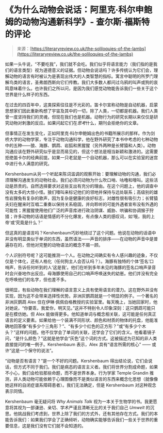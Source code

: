 <!--yml

category: 未分类

date: 2024-05-27 14:46:35

-->

# 《为什么动物会说话：阿里克·科尔申鲍姆的动物沟通新科学》- 查尔斯·福斯特的评论

> 来源：[https://literaryreview.co.uk/the-soliloquies-of-the-lambs](https://literaryreview.co.uk/the-soliloquies-of-the-lambs)

如果一头牛说，“不要吃我”，我们就不会吃。我们似乎将语言能力（我们指的是我们的语言类型）视为道德意义的证据。但动物会说话吗？许多传统认为它们会，理解动物的语言有时被认为是表现出伟大的人类智慧的指标。寓言中聪明的所罗门理解鸟类的语言，圣弗朗西斯向它们传教。我们大多数人都问过乌鸦的叫声或狗的哀鸣意味着什么。也许我们之所以问，是因为我们感觉动物能告诉我们一些关于这个世界是什么样子的东西。

在过去的四百年中，这类探索往往是不光彩的。笛卡尔宣称动物是自动机器，启蒙思想家们因此重新构想了宇宙及其中的一切，除了人类，一切都是机器。我们人类曾一度坚持我们的灵魂，但现在我们也是机器。动物行为的研究长期以来仅仅是研究动物对刺激的反应。如果问起它们在*思考*什么，期刊会拒绝你的文章。

但事情正在发生变化，正如阿里克·科尔申鲍姆出色的书籍所展示的那样。作为剑桥大学的动物学家，专注于动物沟通科学，他在野外研究了本书中考虑的七种动物中的五种——狼、海豚、鹦鹉、岩狐和黑猩猩（另外两种是长臂猿和人类）。动物沟通应该在野外研究似乎是显而易见的，但这个想法是相当新颖和激进的。这需要拒绝笛卡尔的经典前提。如果一只老鼠是一个自动机器，那么可以在实验室的迷宫中进行令人满意的研究。

Kershenbaum从另一个听起来陈词滥调的观察开始：要理解动物的沟通，我们必须理解沟通发生的动物社会。我们必须问动物为什么吹口哨、咕噜和嚎叫。这些活动是昂贵的。自然选择要求对这些支出有充分的理由。在这个问题上，他的调查中没有太多的大惊小怪。狼们嚎叫来标记他们的领地并保持与远处联系；高级别的雄性岩狸兔有复杂的歌声，因为复杂是健康的良好标志，对雌性很有吸引力；长臂猿夫妇在醒来时互唱二重奏以保持关系稳固，并向聆听的可能外遇者宣布没有外遇的可能性；黑猩猩使用他们广泛的声音库进行政治阴谋、威胁、哄骗和协调猴子狩猎；许多动物的话语是情感的不分化爆发，有点像人类的感叹词，如‘哦，我的上帝’或‘究竟是什么？’

但这真的是语言吗？Kershenbaum巧妙地绕过了这个问题。他说在动物的话语中并没有明显类似于单词的东西，虽然语法——声音的排序——在动物的声音中是普遍存在的，但他对完整的动物语法的概念不屑一顾。

个人识别符号呢？这可能推测一个人。在动物之间确实有令人感兴趣的迹象，不仅仅是个体化，还有人格化（任何狗主人会否认吗？）。海豚有独特的个体‘签名’口哨声，告诉任何听到的人‘这是我’。他们在听到多年未见的海豚的签名口哨声录音时会兴奋地作出反应。母海豚使用自己的口哨声呼唤迷失的幼崽。他们并没有完全在呼唤他们的名字，但也差不多。

很明显，有些动物在我们理解的语言意义上具有使用语言的潜力。这在野外并没有实现，因为这不会带来选择性优势。非洲灰鹦鹉就是一个明显的例子。一个著名的非洲灰鹦鹉 Alex 住在伊琳·佩佩伯格教授的实验室里。每天晚上，当她回家时，他对她说，“你要乖，我爱你，明天见。”这并不特别令人印象深刻：这只鹦鹉可能只是在模仿她。但 Alex 能做得更多。他知道单词与概念相关联，这可能是任何真正语言的定义要素。如果给他一个装满不同形状、颜色和材质的物体的托盘，他能准确地回答像“有多少个三角形？”、“有多少个红色的正方形？”或“有多少个木头？”这样的问题。他不仅学会了单词的关联，还学会了它们的含义。他看着镜子问，“是什么颜色？”这就是他学会“灰色”这个词的方式。这被描述为已知的非人类直接提问的唯一例子。Kershenbaum 表示，Alex 具有“语言所需的核心” —— 或许“这是一个保守的说法”。

“动物是否有语言？”是一个不好的问题。Kershenbaum 得出结论说，它们会说话，但方式不同于我们。我们是病态的语言主义者。我们将世界分割成命题，如果不小心，我们会检验那些命题，而不是世界本身。行为学家 Temple Grandin 推测，非人类动物可能依赖于心理图像而不是类似语言的东西来概念化思想（就像像她这样的自闭症谱系障碍患者）。我们无法确定，但是 Kershenbaum 对这种观念表示同情。

Kershenbaum 毫无疑问将 *Why Animals Talk* 视为一本关于生物学的书。我更愿意将其视为一部谦逊、亲切、学术严谨且清晰无比的关于我们自己 *Umwelt* 的沉思。他挑战我们考虑到，世界上除了我们的方式外，还有其他存在方式。我们的本能告诉我们：如果我们学会了正确倾听，动物确实能够告诉我们一些关于世界的重要信息，这是我们没有它们就不会知道的。
